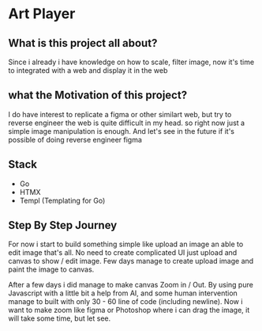 # Art Player

## What is this project all about?
Since i already i have knowledge on how to scale, filter image, now it's time to integrated with a web and display it in the web

## what the Motivation of this project?
I do have interest to replicate a figma or other similart web, but try to reverse engineer the web is quite difficult in my head.
so right now just a simple image manipulation is enough. And let's see in the future if it's possible of doing reverse engineer figma

## Stack
- Go
- HTMX
- Templ (Templating for Go)

## Step By Step Journey
For now i start to build something simple like upload an image an able to edit image that's all. 
No need to create complicated UI just upload and canvas to show / edit image. Few days manage to create upload image and paint the image to canvas.

After a few days i did manage to make canvas Zoom in / Out. By using pure Javascript with a little bit a help from AI, and some human intervention manage to built with only 30 - 60 line of code (including newline). Now i want to make zoom like figma or Photoshop where i can drag the image, it will take some time, but let see.
